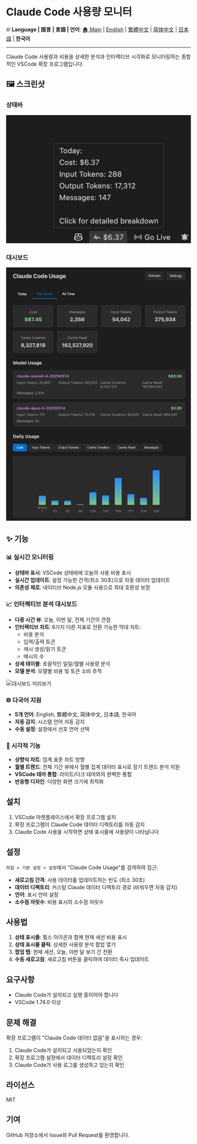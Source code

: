 # Claude Code 사용량 모니터

🌐 **Language | 語言 | 言語 | 언어**: [🏠 Main](README.md) | [English](README-en.md) | [繁體中文](README-zh-TW.md) | [简体中文](README-zh-CN.md) | [日本語](README-ja.md) | **한국어**

---

Claude Code 사용량과 비용을 상세한 분석과 인터랙티브 시각화로 모니터링하는 종합적인 VSCode 확장 프로그램입니다.

## 🖼️ 스크린샷

### 상태바

![상태바 미리보기](images/status-bar-preview.jpg)

### 대시보드

![대시보드 미리보기](images/dashboard-preview.jpg)

## ✨ 기능

### 📊 실시간 모니터링
- **상태바 표시**: VSCode 상태바에 오늘의 사용 비용 표시
- **실시간 업데이트**: 설정 가능한 간격(최소 30초)으로 자동 데이터 업데이트
- **의존성 제로**: 네이티브 Node.js 모듈 사용으로 최대 호환성 보장

### 📈 인터랙티브 분석 대시보드
- **다중 시간 뷰**: 오늘, 이번 달, 전체 기간의 관점
- **인터랙티브 차트**: 6가지 다른 지표로 전환 가능한 막대 차트:
  - 비용 분석
  - 입력/출력 토큰
  - 캐시 생성/읽기 토큰
  - 메시지 수
- **상세 테이블**: 포괄적인 일일/월별 사용량 분석
- **모델 분석**: 모델별 비용 및 토큰 소비 추적

![대시보드 미리보기](images/dashboard-preview.png)

### 🌐 다국어 지원
- **5개 언어**: English, 繁體中文, 简体中文, 日本語, 한국어
- **자동 감지**: 시스템 언어 자동 감지
- **수동 설정**: 설정에서 선호 언어 선택

### 🎨 시각적 기능
- **상향식 차트**: 업계 표준 차트 방향
- **월별 트렌드**: 전체 기간 뷰에서 월별 집계 데이터 표시로 장기 트렌드 분석 지원
- **VSCode 테마 통합**: 라이트/다크 테마와의 완벽한 통합
- **반응형 디자인**: 다양한 화면 크기에 최적화

## 설치

1. VSCode 마켓플레이스에서 확장 프로그램 설치
2. 확장 프로그램이 Claude Code 데이터 디렉토리를 자동 감지
3. Claude Code 사용을 시작하면 상태 표시줄에 사용량이 나타납니다

## 설정

`파일 > 기본 설정 > 설정`에서 "Claude Code Usage"를 검색하여 접근:

- **새로고침 간격**: 사용 데이터를 업데이트하는 빈도 (최소 30초)
- **데이터 디렉토리**: 커스텀 Claude 데이터 디렉토리 경로 (비워두면 자동 감지)
- **언어**: 표시 언어 설정
- **소수점 자릿수**: 비용 표시의 소수점 자릿수

## 사용법

1. **상태 표시줄**: 펄스 아이콘과 함께 현재 세션 비용 표시
2. **상태 표시줄 클릭**: 상세한 사용량 분석 팝업 열기
3. **팝업 탭**: 현재 세션, 오늘, 이번 달 보기 간 전환
4. **수동 새로고침**: 새로고침 버튼을 클릭하여 데이터 즉시 업데이트

## 요구사항

- Claude Code가 설치되고 실행 중이어야 합니다
- VSCode 1.74.0 이상

## 문제 해결

확장 프로그램이 "Claude Code 데이터 없음"을 표시하는 경우:

1. Claude Code가 설치되고 사용되었는지 확인
2. 확장 프로그램 설정에서 데이터 디렉토리 설정 확인
3. Claude Code가 사용 로그를 생성하고 있는지 확인

## 라이선스

MIT

## 기여

GitHub 저장소에서 Issue와 Pull Request를 환영합니다.